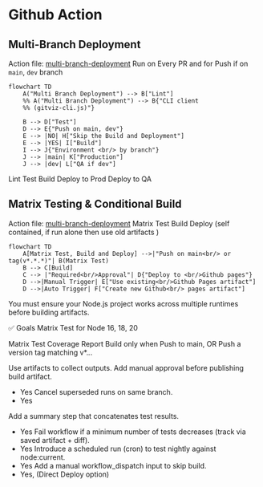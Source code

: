 # Github Action 

## Multi-Branch Deployment

Action file: [multi-branch-deployment](./.github/workflows/multi-branch-deployment.yml)
Run on Every PR and for Push if on `main`, `dev` branch

```mermaid
flowchart TD
    A("Multi Branch Deployment") --> B["Lint"]
    %% A("Multi Branch Deployment") --> B{"CLI client 
    %% (gitviz-cli.js)"}

    B --> D["Test"]
    D --> E{"Push on main, dev"}
    E --> |NO| H["Skip the Build and Deployment"]
    E --> |YES| I["Build"]
    I --> J{"Environment <br/> by branch"}
    J --> |main| K["Production"]
    J --> |dev| L["QA if dev"]
```

Lint
Test
Build
Deploy to Prod
Deploy to QA


## Matrix Testing & Conditional Build
Action file: [multi-branch-deployment](./.github/workflows/matrix-testing-and-conditional-build.yml)
Matrix Test
Build
Deploy (self contained, if run alone then use old artifacts )
```mermaid
flowchart TD
    A[Matrix Test, Build and Deploy] -->|"Push on main<br/> or tag(v*.*.*)"| B(Matrix Test)
    B --> C[Build]
    C --> |"Required<br/>Approval"| D{"Deploy to <br/>Github pages"}
    D -->|Manual Trigger| E["Use existing<br/>Github Pages artifact"]
    D -->|Auto Trigger| F["Create new Github<br/> pages artifact"]
```

You must ensure your Node.js project works across multiple runtimes before building artifacts.

✅ Goals
Matrix Test for Node 16, 18, 20

Matrix Test Coverage Report
Build only when Push to main, OR Push a version tag matching v*.*.*.


Use artifacts to collect outputs.
Add manual approval before publishing build artifact.
- Yes
Cancel superseded runs on same branch.
- Yes


Add a summary step that concatenates test results.
- Yes
Fail workflow if a minimum number of tests decreases (track via saved artifact + diff).
- Yes
Introduce a scheduled run (cron) to test nightly against node:current.
- Yes
Add a manual workflow_dispatch input to skip build.
- Yes, (Direct Deploy option)

